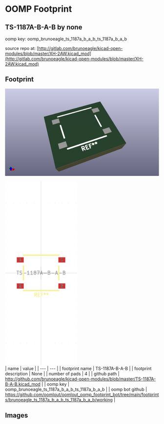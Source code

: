 # OOMP Footprint  
## TS-1187A-B-A-B  by none  
  
oomp key: oomp_brunoeagle_ts_1187a_b_a_b_ts_1187a_b_a_b  
  
source repo at: [http://gitlab.com/brunoeagle/kicad-open-modules/blob/master/XH-2AW.kicad_mod](http://gitlab.com/brunoeagle/kicad-open-modules/blob/master/XH-2AW.kicad_mod)  
## Footprint  
  
[![working_kicad_pcb_3d.png](working_kicad_pcb_3d_600.png)](working_kicad_pcb_3d.png)  
  
[![working.png](working_600.png)](working.png)  
| name | value | 
| --- | --- | 
| footprint name | TS-1187A-B-A-B | 
| footprint description | None | 
| number of pads | 4 | 
| github path | http://github.com/brunoeagle/kicad-open-modules/blob/master/TS-1187A-B-A-B.kicad_mod | 
| oomp key | oomp_brunoeagle_ts_1187a_b_a_b_ts_1187a_b_a_b | 
| oomp bot github | https://github.com/oomlout/oomlout_oomp_footprint_bot/tree/main/footprints/brunoeagle_ts_1187a_b_a_b_ts_1187a_b_a_b/working | 
## Images  
